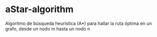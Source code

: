 # aStar-algorithm
Algoritmo de búsqueda heurística (A*) para hallar la ruta óptima en un grafo, desde un nodo m hasta un nodo n
